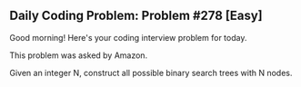 ## Daily Coding Problem: Problem #278 [Easy]

Good morning! Here's your coding interview problem for today.

This problem was asked by Amazon.

Given an integer N, construct all possible binary search trees with N nodes.
